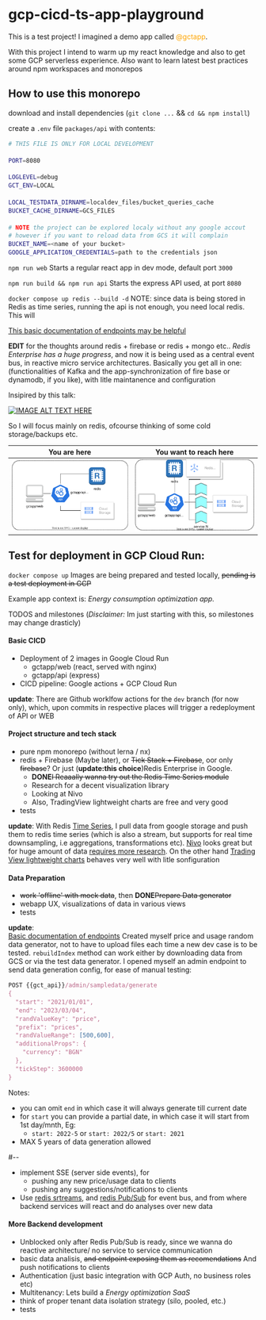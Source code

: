 # gcp-cicd-ts-app-playground

This is a test project! 
I imagined a demo app called <span style="color:orange">@gctapp</span>.

With this project I intend to warm up my react knowledge and also to get some GCP serverless experience. Also want to learn latest best practices around npm workspaces and monorepos 

How to use this monorepo
---
download and install dependencies (`git clone ...` && `cd && npm install`)

create a `.env` file `packages/api` with contents:

```bash
# THIS FILE IS ONLY FOR LOCAL DEVELOPMENT

PORT=8080

LOGLEVEL=debug
GCT_ENV=LOCAL

LOCAL_TESTDATA_DIRNAME=localdev_files/bucket_queries_cache
BUCKET_CACHE_DIRNAME=GCS_FILES

# NOTE the project can be explored localy without any google accout
# however if you want to reload data from GCS it will complain
BUCKET_NAME=<name of your bucket>
GOOGLE_APPLICATION_CREDENTIALS=path to the credentials json 
```

`npm run web` Starts a regular react app in dev mode, default port `3000`

`npm run build && npm run api` Starts the express API used, at port `8080`

`docker compose up redis --build -d` NOTE: since data is being stored in Redis as time series, running the api is not enough, you need local redis. This will 

[This basic documentation of endpoints may be helpful](./Endpoints.md)


__EDIT__ for the thoughts around redis + firebase or redis + mongo etc.. _Redis Enterprise has a huge progress_, and now it is being used as a central event bus, in reactive micro service architectures. 
Basically you get all in one: (functionalities of Kafka and the app-synchronization of fire base or dynamodb, if you like), with litle maintanence and configuration

Insipired by this talk: 

[![IMAGE ALT TEXT HERE](https://img.youtube.com/vi/odhL_bP9XTQ/0.jpg)](https://www.youtube.com/watch?v=odhL_bP9XTQ)


So I will focus mainly on redis, ofcourse thinking of some cold storage/backups etc.

You are here                              | You want to reach here
---                                       | ---
![Currently we are here](./currently.svg) | ![And I want to reach here](./envisioned.svg)


## Test for deployment in GCP Cloud Run:

`docker compose up` Images are being prepared and tested locally, ~~pending is a test deployment in GCP~~

Example app context is: _Energy consumption optimization app._ 

TODOS and milestones
(_Disclaimer:_ Im just starting with this, so milestones may change drasticly)

#### Basic CICD  

- Deployment of 2 images in Google Cloud Run
    - gctapp/web (react, served with nginx)
    - gctapp/api (express)
- CICD pipeline: Google actions + GCP Cloud Run

__update__:  There are Github worklfow actions for the `dev` branch (for now only), which, upon commits in respective places will trigger a redeployment of API or WEB

#### Project structure and tech stack

- pure npm monorepo (without lerna / nx)
- redis + Firebase (Maybe later), or ~~Tick Stack + Firebase~~, oor only ~~firebase~~? Or just (__update:this choice__)Redis Enterprise in Google.
    - __DONE__~~I Reaaally wanna try out the Redis Time Series module~~
    - Research for a decent visualization library
    - Looking at Nivo
    - Also, TradingView lightweight charts are free and very good 
- tests

__update__:  With Redis [Time Series](https://redis.io/docs/stack/timeseries/), I pull data from google storage and push them to redis time series (which is also a stream, but supports for real time downsampling, i.e aggregations, transformations etc). [Nivo](https://nivo.rocks/) looks great but for huge amount of data [requires more research](https://www.influxdata.com/blog/data-visualization-reactjs-nivo-influxdb/). On the other hand [Trading View lightweight charts](https://tradingview.github.io/lightweight-charts/tutorials/how_to/two-price-scales) behaves very well with litle sonfiguration

#### Data Preparation

- ~~work 'offline' with mock data~~, then __DONE__~~Prepare Data generator~~
- webapp UX, visualizations of data in various views
- tests

__update__:  
[Basic documentation of endpoints](./Endpoints.md)
Created myself price and usage random data generator, not to have to upload files each time a new dev case is to be tested. `rebuildIndex` method can work either by downloading data from GCS or via the test data generator. I  opened myself an admin endpoint to send data generation config, for ease of manual testing:
```javascript
POST {{gct_api}}/admin/sampledata/generate
{
  "start": "2021/01/01",
  "end": "2023/03/04",
  "randValueKey": "price",
  "prefix": "prices",
  "randValueRange": [500,600],
  "additionalProps": {
    "currency": "BGN"
  },
  "tickStep": 3600000
}
```
Notes:
- you can omit `end` in which case it will always generate till current date
- for `start` you can provide a partial date, in which case it will start from 1st day/mnth, Eg:
    - `start: 2022-5` or `start: 2022/5` or `start: 2021`
- MAX 5 years of data generation allowed

#--

- implement SSE (server side events), for 
    - pushing any new price/usage data to clients
    - pushing any suggestions/notifications to clients
- Use [redis srtreams](https://redis.io/docs/data-types/streams/), and [redis Pub/Sub](https://redis.io/docs/manual/pubsub/) for event bus, and from where backend services will react and do analyses over new data

#### More Backend development

- Unblocked only after Redis Pub/Sub is ready, since we wanna do reactive architecture/ no service to service communication
- basic data analisis, ~~and endpoint exposing them as recomendations~~ And push notifications to clients
- Authentication (just basic integration with GCP Auth, no business roles etc)
- Multitenancy: Lets build a _Energy optimization SaaS_
- think of proper tenant data isolation strategy (silo, pooled, etc.)
- tests
